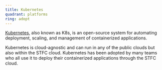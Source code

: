 ```yaml
---
title: Kubernetes
quadrant: platforms
ring: adopt
---
```


[Kubernetes](https://kubernetes.io/), also known as K8s, is an open-source system
for automating deployment, scaling, and management of containerized applications.

Kubernetes is cloud-agnostic and can run in any of the public clouds but also
within the STFC cloud.
Kubernetes has been adopted by many teams who all use it to deploy their
containerized applications through the STFC cloud.
